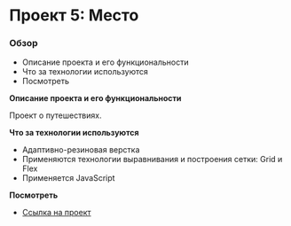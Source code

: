 # Проект 5: Место

### Обзор
* Описание проекта и его функциональности
* Что за технологии используются
* Посмотреть

**Описание проекта и его функциональности**

Проект о путешествиях.


**Что за технологии используются**

 - Адаптивно-резиновая верстка
 - Применяются технологии выравнивания и построения сетки: Grid и Flex
 - Применяется JavaScript
 

**Посмотреть**

* [Ссылка на проект](https://sveta-apriamashvili.github.io/mesto/)


